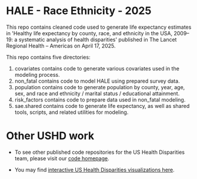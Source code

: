 # HALE - Race Ethnicity - 2025

This repo contains cleaned code used to generate life expectancy estimates in 'Healthy life expectancy by county, race, and ethnicity in the USA, 2009–19: a systematic analysis of health disparities' published in The Lancet Regional Health – Americas on April 17, 2025. 

This repo contains five directories:

1) covariates contains code to generate various covariates used in the modeling process.
2) non_fatal contains code to model HALE using prepared survey data.
3) population contains code to generate population by county, year, age, sex, and race and ethnicity / marital status / educational attainment.
4) risk_factors contains code to prepare data used in non_fatal modeling.
5) sae.shared contains code to generate life expectancy, as well as shared tools, scripts, and related utilities for modeling.

# Other USHD work

* To see other published code repositories for the US Health Disparities team, please visit our [code homepage](https://github.com/ihmeuw/USHD/tree/main).

* You may find [interactive US Health Disparities visualizations here](https://vizhub.healthdata.org/subnational/usa).